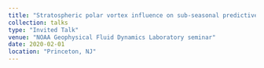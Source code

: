 ```yaml
---
title: "Stratospheric polar vortex influence on sub-seasonal predictive skill of surface temperature"
collection: talks
type: "Invited Talk"
venue: "NOAA Geophysical Fluid Dynamics Laboratory seminar"
date: 2020-02-01
location: "Princeton, NJ"
---
```

